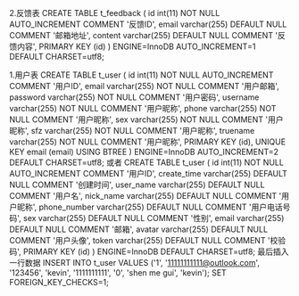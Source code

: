 2.反馈表
CREATE TABLE t_feedback (
id int(11) NOT NULL AUTO_INCREMENT COMMENT '反馈ID',
email varchar(255) DEFAULT NULL COMMENT '邮箱地址',
content varchar(255) DEFAULT NULL COMMENT '反馈内容',
PRIMARY KEY (id) )
ENGINE=InnoDB AUTO_INCREMENT=1 DEFAULT CHARSET=utf8;

1.用户表
CREATE TABLE t_user ( id int(11) NOT NULL AUTO_INCREMENT COMMENT '用户ID', email varchar(255) NOT NULL COMMENT '用户邮箱', password varchar(255) NOT NULL COMMENT '用户密码', username varchar(255) NOT NULL COMMENT '用户昵称', phone varchar(255) NOT NULL COMMENT '用户昵称', sex varchar(255) NOT NULL COMMENT '用户昵称', sfz varchar(255) NOT NULL COMMENT '用户昵称', truename varchar(255) NOT NULL COMMENT '用户昵称', PRIMARY KEY (id), UNIQUE KEY email (email) USING BTREE ) ENGINE=InnoDB AUTO_INCREMENT=2 DEFAULT CHARSET=utf8; 或者 CREATE TABLE t_user ( id int(11) NOT NULL AUTO_INCREMENT COMMENT '用户ID', create_time varchar(255) DEFAULT NULL COMMENT '创建时间', user_name varchar(255) DEFAULT NULL COMMENT '用户名', nick_name varchar(255) DEFAULT NULL COMMENT '用户昵称', phone_number varchar(255) DEFAULT NULL COMMENT '用户电话号码', sex varchar(255) DEFAULT NULL COMMENT '性别', email varchar(255) DEFAULT NULL COMMENT '邮箱', avatar varchar(255) DEFAULT NULL COMMENT '用户头像', token varchar(255) DEFAULT NULL COMMENT '校验码', PRIMARY KEY (id) ) ENGINE=InnoDB DEFAULT CHARSET=utf8; 最后插入一行数据 INSERT INTO t_user VALUES ('1', '11111111111@outlook.com', '123456', 'kevin', '1111111111', '0', 'shen me gui', 'kevin'); SET FOREIGN_KEY_CHECKS=1;